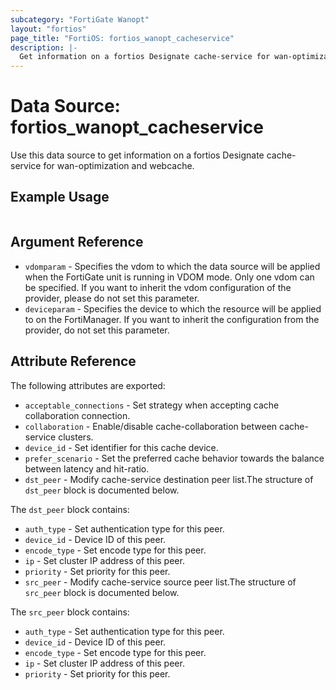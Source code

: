 ```yaml
---
subcategory: "FortiGate Wanopt"
layout: "fortios"
page_title: "FortiOS: fortios_wanopt_cacheservice"
description: |-
  Get information on a fortios Designate cache-service for wan-optimization and webcache.
---
```


# Data Source: fortios_wanopt_cacheservice
Use this data source to get information on a fortios Designate cache-service for wan-optimization and webcache.


## Example Usage

```hcl

```

## Argument Reference

* `vdomparam` - Specifies the vdom to which the data source will be applied when the FortiGate unit is running in VDOM mode. Only one vdom can be specified. If you want to inherit the vdom configuration of the provider, please do not set this parameter.
* `deviceparam` - Specifies the device to which the resource will be applied to on the FortiManager. If you want to inherit the configuration from the provider, do not set this parameter.

## Attribute Reference

The following attributes are exported:

* `acceptable_connections` - Set strategy when accepting cache collaboration connection.
* `collaboration` - Enable/disable cache-collaboration between cache-service clusters.
* `device_id` - Set identifier for this cache device.
* `prefer_scenario` - Set the preferred cache behavior towards the balance between latency and hit-ratio.
* `dst_peer` - Modify cache-service destination peer list.The structure of `dst_peer` block is documented below.

The `dst_peer` block contains:

* `auth_type` - Set authentication type for this peer.
* `device_id` - Device ID of this peer.
* `encode_type` - Set encode type for this peer.
* `ip` - Set cluster IP address of this peer.
* `priority` - Set priority for this peer.
* `src_peer` - Modify cache-service source peer list.The structure of `src_peer` block is documented below.

The `src_peer` block contains:

* `auth_type` - Set authentication type for this peer.
* `device_id` - Device ID of this peer.
* `encode_type` - Set encode type for this peer.
* `ip` - Set cluster IP address of this peer.
* `priority` - Set priority for this peer.
